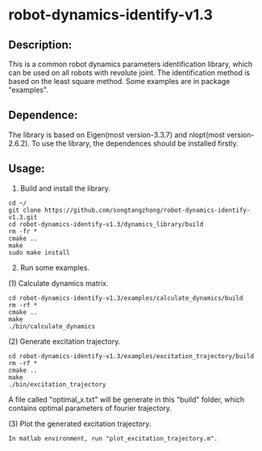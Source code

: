 # robot-dynamics-identify-v1.3

## Description:
This is a common robot dynamics parameters identification library, which can be used on all robots with revolute joint. The identification method is based on the least square method. Some examples are in package "examples".

## Dependence:
The library is based on Eigen(most version-3.3.7) and nlopt(most version-2.6.2). To use the library, the dependences should be installed firstly.

## Usage:
1. Build and install the library.
```
cd ~/
git clone https://github.com/songtangzhong/robot-dynamics-identify-v1.3.git
cd robot-dynamics-identify-v1.3/dynamics_library/build
rm -fr *
cmake ..
make
sudo make install
```

2. Run some examples.

(1) Calculate dynamics matrix.
```
cd robot-dynamics-identify-v1.3/examples/calculate_dynamics/build
rm -rf *
cmake ..
make
./bin/calculate_dynamics
```

(2) Generate excitation trajectory.
```
cd robot-dynamics-identify-v1.3/examples/excitation_trajectory/build
rm -rf *
cmake ..
make
./bin/excitation_trajectory
```
A file called "optimal_x.txt" will be generate in this "build" folder, which contains optimal parameters of fourier trajectory.

(3) Plot the generated excitation trajectory.

    In matlab environment, run "plot_excitation_trajectory.m".
